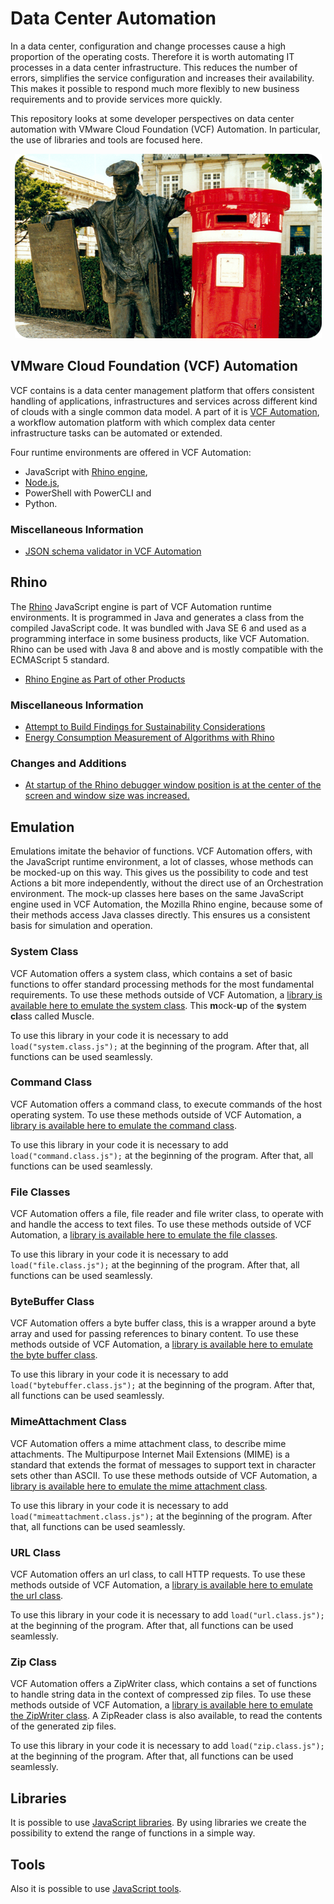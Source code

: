 # Data Center Automation

In a data center, configuration and change processes cause a high proportion of the operating costs. Therefore it is worth automating IT processes in a data center infrastructure. This reduces the number of errors, simplifies the service configuration and increases their availability. This makes it possible to respond much more flexibly to new business requirements and to provide services more quickly.

This repository looks at some developer perspectives on data center automation with VMware Cloud Foundation (VCF) Automation. In particular, the use of libraries and tools are focused here.

<p align="center"><img src="images/newspaperSeller.png"></p>

## VMware Cloud Foundation (VCF) Automation

VCF contains is a data center management platform that offers consistent handling of applications, infrastructures and services across different kind of clouds with a single common data model. A part of it is [VCF Automation](https://www.vmware.com/products/cloud-infrastructure/cloud-foundation-automation), a workflow automation platform with which complex data center infrastructure tasks can be automated or extended.

Four runtime environments are offered in VCF Automation:
* JavaScript with [Rhino engine](https://github.com/mozilla/rhino/),
* [Node.js](https://nodejs.org),
* PowerShell with PowerCLI and
* Python.

### Miscellaneous Information

* [JSON schema validator in VCF Automation](https://github.com/mozilla/rhino/discussions/1466)

## Rhino

The [Rhino](https://github.com/mozilla/rhino) JavaScript engine is part of VCF Automation runtime environments. It is programmed in Java and generates a class from the compiled JavaScript code. It was bundled with Java SE 6 and used as a programming interface in some business products, like VCF Automation. Rhino can be used with Java 8 and above and is mostly compatible with the ECMAScript 5 standard.

* [Rhino Engine as Part of other Products](https://github.com/mozilla/rhino/discussions/1425)

### Miscellaneous Information

* [Attempt to Build Findings for Sustainability Considerations](https://github.com/orgs/Green-Software-Foundation/discussions/142)
* [Energy Consumption Measurement of Algorithms with Rhino](https://github.com/mozilla/rhino/discussions/1455)

### Changes and Additions

* [At startup of the Rhino debugger window position is at the center of the screen and window size was increased.](https://github.com/StSchnell/Data-Center-Automation/blob/main/org/mozilla/javascript/tools/debugger/Main.java)

## Emulation

Emulations imitate the behavior of functions. VCF Automation offers, with the JavaScript runtime environment, a lot of classes, whose methods can be mocked-up on this way. This gives us the possibility to code and test Actions a bit more independently, without the direct use of an Orchestration environment. The mock-up classes here bases on the same JavaScript engine used in VCF Automation, the Mozilla Rhino engine, because some of their methods access Java classes directly. This ensures us a consistent basis for simulation and operation.

### System Class

VCF Automation offers a system class, which contains a set of basic functions to offer standard processing methods for the most fundamental requirements. To use these methods outside of VCF Automation, a [library is available here to emulate the system class](https://github.com/StSchnell/Data-Center-Automation/blob/main/system.class.js). This **m**ock-**u**p of the **s**ystem **cl**ass called Muscle. 

To use this library in your code it is necessary to add `load("system.class.js");` at the beginning of the program. After that, all functions can be used seamlessly.

### Command Class

VCF Automation offers a command class, to execute commands of the host operating system. To use these methods outside of VCF Automation, a [library is available here to emulate the command class](https://github.com/StSchnell/Data-Center-Automation/blob/main/command.class.js).

To use this library in your code it is necessary to add `load("command.class.js");` at the beginning of the program. After that, all functions can be used seamlessly.

### File Classes

VCF Automation offers a file, file reader and file writer class, to operate with and handle the access to text files. To use these methods outside of VCF Automation, a [library is available here to emulate the file classes](https://github.com/StSchnell/Data-Center-Automation/blob/main/file.class.js).

To use this library in your code it is necessary to add `load("file.class.js");` at the beginning of the program. After that, all functions can be used seamlessly.

### ByteBuffer Class

VCF Automation offers a byte buffer class, this is a wrapper around a byte array and used for passing references to binary content. To use these methods outside of VCF Automation, a [library is available here to emulate the byte buffer class](https://github.com/StSchnell/Data-Center-Automation/blob/main/bytebuffer.class.js).

To use this library in your code it is necessary to add `load("bytebuffer.class.js");` at the beginning of the program. After that, all functions can be used seamlessly.

### MimeAttachment Class

VCF Automation offers a mime attachment class, to describe mime attachments. The Multipurpose Internet Mail Extensions (MIME) is a standard that extends the format of messages to support text in character sets other than ASCII. To use these methods outside of VCF Automation, a [library is available here to emulate the mime attachment class](https://github.com/StSchnell/Data-Center-Automation/blob/main/mimeattachment.class.js).

To use this library in your code it is necessary to add `load("mimeattachment.class.js");` at the beginning of the program. After that, all functions can be used seamlessly.

### URL Class

VCF Automation offers an url class, to call HTTP requests. To use these methods outside of VCF Automation, a [library is available here to emulate the url class](https://github.com/StSchnell/Data-Center-Automation/blob/main/url.class.js).

To use this library in your code it is necessary to add `load("url.class.js");` at the beginning of the program. After that, all functions can be used seamlessly.

### Zip Class

VCF Automation offers a ZipWriter class, which contains a set of functions to handle string data in the context of compressed zip files. To use these methods outside of VCF Automation, a [library is available here to emulate the ZipWriter class](https://github.com/StSchnell/Data-Center-Automation/blob/main/zip.class.js). A ZipReader class is also available, to read the contents of the generated zip files.

To use this library in your code it is necessary to add `load("zip.class.js");` at the beginning of the program. After that, all functions can be used seamlessly.

## Libraries

It is possible to use [JavaScript libraries](JavaScriptLibraries.md). By using libraries we create the possibility to extend the range of functions in a simple way.

## Tools

Also it is possible to use [JavaScript tools](JavaScriptTools.md).
